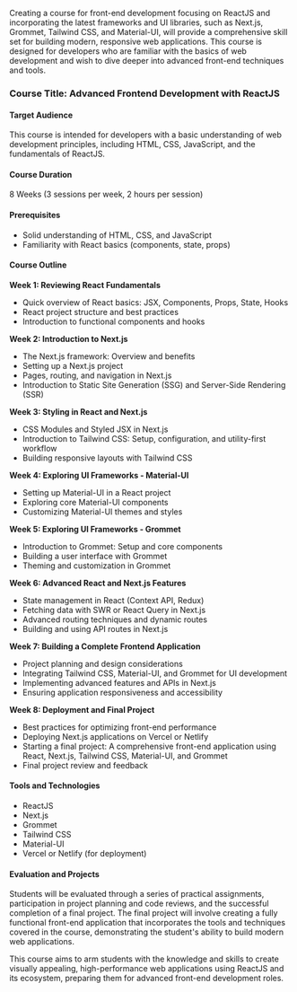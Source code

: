 Creating a course for front-end development focusing on ReactJS and incorporating the latest frameworks and UI libraries, such as Next.js, Grommet, Tailwind CSS, and Material-UI, will provide a comprehensive skill set for building modern, responsive web applications. This course is designed for developers who are familiar with the basics of web development and wish to dive deeper into advanced front-end techniques and tools.

### Course Title: Advanced Frontend Development with ReactJS

#### Target Audience
This course is intended for developers with a basic understanding of web development principles, including HTML, CSS, JavaScript, and the fundamentals of ReactJS.

#### Course Duration
8 Weeks (3 sessions per week, 2 hours per session)

#### Prerequisites
- Solid understanding of HTML, CSS, and JavaScript
- Familiarity with React basics (components, state, props)

#### Course Outline

**Week 1: Reviewing React Fundamentals**
- Quick overview of React basics: JSX, Components, Props, State, Hooks
- React project structure and best practices
- Introduction to functional components and hooks

**Week 2: Introduction to Next.js**
- The Next.js framework: Overview and benefits
- Setting up a Next.js project
- Pages, routing, and navigation in Next.js
- Introduction to Static Site Generation (SSG) and Server-Side Rendering (SSR)

**Week 3: Styling in React and Next.js**
- CSS Modules and Styled JSX in Next.js
- Introduction to Tailwind CSS: Setup, configuration, and utility-first workflow
- Building responsive layouts with Tailwind CSS

**Week 4: Exploring UI Frameworks - Material-UI**
- Setting up Material-UI in a React project
- Exploring core Material-UI components
- Customizing Material-UI themes and styles

**Week 5: Exploring UI Frameworks - Grommet**
- Introduction to Grommet: Setup and core components
- Building a user interface with Grommet
- Theming and customization in Grommet

**Week 6: Advanced React and Next.js Features**
- State management in React (Context API, Redux)
- Fetching data with SWR or React Query in Next.js
- Advanced routing techniques and dynamic routes
- Building and using API routes in Next.js

**Week 7: Building a Complete Frontend Application**
- Project planning and design considerations
- Integrating Tailwind CSS, Material-UI, and Grommet for UI development
- Implementing advanced features and APIs in Next.js
- Ensuring application responsiveness and accessibility

**Week 8: Deployment and Final Project**
- Best practices for optimizing front-end performance
- Deploying Next.js applications on Vercel or Netlify
- Starting a final project: A comprehensive front-end application using React, Next.js, Tailwind CSS, Material-UI, and Grommet
- Final project review and feedback

#### Tools and Technologies
- ReactJS
- Next.js
- Grommet
- Tailwind CSS
- Material-UI
- Vercel or Netlify (for deployment)

#### Evaluation and Projects
Students will be evaluated through a series of practical assignments, participation in project planning and code reviews, and the successful completion of a final project. The final project will involve creating a fully functional front-end application that incorporates the tools and techniques covered in the course, demonstrating the student's ability to build modern web applications.

This course aims to arm students with the knowledge and skills to create visually appealing, high-performance web applications using ReactJS and its ecosystem, preparing them for advanced front-end development roles.